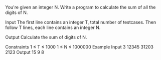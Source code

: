 You're given an integer N. Write a program to calculate the sum of all the digits of N.

Input
The first line contains an integer T, total number of testcases. Then follow T lines, each line contains an integer N.

Output
Calculate the sum of digits of N.

Constraints
1 ≤ T ≤ 1000
1 ≤ N ≤ 1000000
Example
Input
3 
12345
31203
2123
Output
15
9
8
